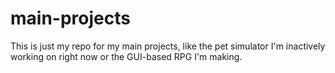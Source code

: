 main-projects
=============

This is just my repo for my main projects, like the pet simulator I'm inactively working on right now or the GUI-based RPG I'm making. 
